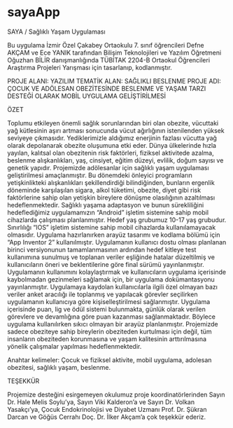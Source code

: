 # sayaApp
SAYA / Sağlıklı Yaşam Uygulaması

Bu uygulama İzmir Özel Çakabey Ortaokulu 7. sınıf öğrencileri Defne AKÇAM ve Ece YANIK tarafından Bilişim Teknolojileri ve Yazılım Öğretmeni Oğuzhan BİLİR danışmanlığında TÜBİTAK 2204-B Ortaokul Öğrencileri Araştırma Projeleri Yarışması için tasarlanıp, kodlanmıştır.

PROJE ALANI: YAZILIM
TEMATİK ALAN: SAĞLIKLI BESLENME
PROJE ADI: ÇOCUK VE ADÖLESAN OBEZİTESİNDE BESLENME VE YAŞAM TARZI DESTEĞİ OLARAK MOBİL UYGULAMA GELİŞTİRİLMESİ


ÖZET

Toplumu etkileyen önemli sağlık sorunlarından biri olan obezite, vücuttaki yağ kütlesinin aşırı
artması sonucunda vücut ağırlığının istenilenden yüksek seviyeye çıkmasıdır. Yediklerimizle
aldığımız enerjinin fazlası vücutta yağ olarak depolanarak obezite oluşumuna etki eder. Dünya
ülkelerinde hızla yayılan, kalıtsal olan obezitenin risk faktörleri, fiziksel aktivitede azalma,
beslenme alışkanlıkları, yaş, cinsiyet, eğitim düzeyi, evlilik, doğum sayısı ve genetik yapıdır.
Projemizde adölesanlar için sağlıklı yaşam uygulaması geliştirilmesi amaçlanmıştır. Bu
dönemdeki önleyici programların yetişkinlikteki alışkanlıkları şekillendirdiği bilindiğinden,
bunların ergenlik döneminde karşılaşılan sigara, alkol tüketimi, obezite, diyet gibi risk
faktörlerine sahip olan yetişkin bireylere dönüşme olasılığının azaltılması hedeflenmektedir.
Sağlıklı yaşama adaptasyon ve bunun sürekliliğini hedeflediğimiz uygulamamızın “Android”
işletim sistemine sahip mobil cihazlarda çalışması planlanmıştır. Hedef yaş grubumuz 10-17
yaş grubudur. Sınırlılığı “IOS” işletim sistemine sahip mobil cihazlarda kullanılamayacak
olmasıdır. Uygulama hazırlanırken arayüz tasarımı ve kodlama bölümü için “App Inventor 2”
kullanılmıştır. Uygulamanın kullanıcı dostu olması planlanan birinci versiyonunun
tamamlanmasının ardından hedef kitleye test kullanımına sunulmuş ve toplanan veriler
eşliğinde hatalar düzeltilmiş ve kullanıcıların öneri ve beklentilerine göre final sürümü
yayınlanmıştır. Uygulamanın kullanımını kolaylaştırmak ve kullanıcıların uygulama içerisinde
kaybolmadan gezinmeleri sağlamak için, bir uygulama dokümantasyonu yayınlanmıştır.
Uygulamaya kaydolan kullanıcılarla ilgili özel olmayan bazı veriler anket aracılığı ile toplanmış
ve yapılacak görevler seçilirken uygulamanın kullanıcıya göre kişiselleştirilmesi sağlanmıştır.
Uygulama içerisinde puan, lig ve ödül sistemi bulunmakta, günlük olarak verilen görevlere ve
devamlığına göre puan kazanması sağlanmaktadır. Böylece uygulama kullanılırken sıkıcı
olmayan bir arayüz planlanmıştır. Projemizde sadece obeziteye sahip bireylerin obeziteden
kurtulması için değil, tüm insanların obeziteden korunmasına ve yaşam kalitesinin
arttırılmasına yönelik çalışmalar yapılması hedeflenmektedir.

Anahtar kelimeler: Çocuk ve fiziksel aktivite, mobil uygulama, adolesan obezitesi, sağlıklı
yaşam, beslenme.

TEŞEKKÜR

Projemize desteğini esirgemeyen okulumuz proje koordinatörlerinden Sayın Dr. Hale Melis
Soylu’ya, Sayın Viki Kalderon’a ve Sayın Dr. Volkan Yasakçı’ya, Çocuk Endokrinolojisi ve
Diyabet Uzmanı Prof. Dr. Şükran Darcan ve Göğüs Cerrahı Doç. Dr. İlker Akçam’a çok
teşekkür ederiz.
